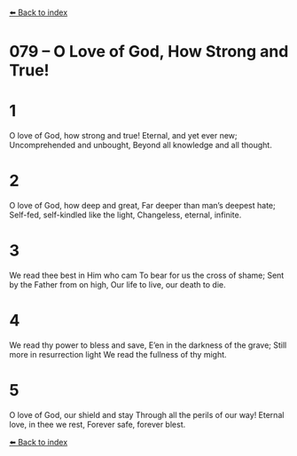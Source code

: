 [⬅️ Back to index](../README.md)

# 079 – O Love of God, How Strong and True!


# 1
O love of God, how strong and true!
Eternal, and yet ever new;
Uncomprehended and unbought,
Beyond all knowledge and all thought.

# 2
O love of God, how deep and great,
Far deeper than man’s deepest hate;
Self-fed, self-kindled like the light,
Changeless, eternal, infinite.

# 3
We read thee best in Him who cam
To bear for us the cross of shame;
Sent by the Father from on high,
Our life to live, our death to die.

# 4
We read thy power to bless and save,
E’en in the darkness of the grave;
Still more in resurrection light
We read the fullness of thy might.

# 5
O love of God, our shield and stay
Through all the perils of our way!
Eternal love, in thee we rest,
Forever safe, forever blest.

[⬅️ Back to index](../README.md)
